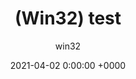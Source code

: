 ---
layout: post
title:  "(Win32) test"
summary: ""
author: win32
date: '2021-04-02 0:00:00 +0000'
category: ['win32']
#tags: ['C++', 'tag-test1']
thumbnail: /assets/img/posts/thumbnail-win32-api.png
#keywords: ['C++ 글올리기', 'kw-test1']
usemathjax: false
permalink: /blog/win32/test/
---